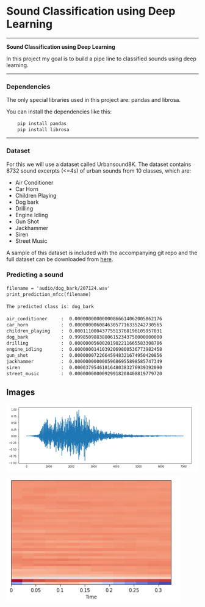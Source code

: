 # **Sound Classification using Deep Learning** 

---

**Sound Classification using Deep Learning**

In this project my goal is to build a pipe line to classified sounds using deep learning.

---
### Dependencies
The only special libraries used in this project are: pandas and librosa.

You can install the dependencies like this:
```
    pip install pandas
    pip install librosa
```

---
### Dataset
For this we will use a dataset called Urbansound8K. The dataset contains 8732 sound excerpts (<=4s) of urban sounds from 10 classes, which are:

- Air Conditioner
- Car Horn
- Children Playing
- Dog bark
- Drilling
- Engine Idling
- Gun Shot
- Jackhammer
- Siren
- Street Music

A sample of this dataset is included with the accompanying git repo and the full dataset can be downloaded from [here](https://urbansounddataset.weebly.com/urbansound8k.html).

### Predicting a sound

```
filename = 'audio/dog_bark/207124.wav'
print_prediction_mfcc(filename)

The predicted class is: dog_bark 

air_conditioner     :  0.00000000000000866614062005862176
car_horn            :  0.00000000608463057716335242730565
children_playing    :  0.00011100043775513768196105957031
dog_bark            :  0.99985098838806152343750000000000
drilling            :  0.00000005600201902211665583308786
engine_idling       :  0.00000001410392069800536773982458
gun_shot            :  0.00000007226645948321674950420856
jackhammer          :  0.00000000000059686955898585747349
siren               :  0.00003795461816480383276939392090
street_music        :  0.00000000000929918208408819779720

```

## Images

![alternate text](images/image1.png "Mel coefficients")

![alternate text](images/image2.png "Spectogram")


